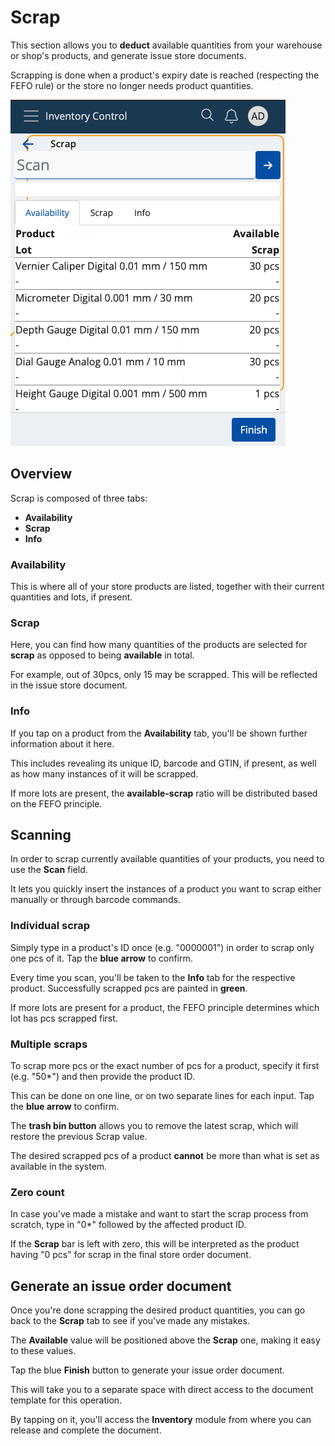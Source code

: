 # Scrap

This section allows you to **deduct** available quantities from your warehouse or shop's products, and generate issue store documents.

Scrapping is done when a product's expiry date is reached (respecting the FEFO rule) or the store no longer needs product quantities.

![Scrap](pictures/inv_con_scrap.png)

## Overview

Scrap is composed of three tabs:

* **Availability**
* **Scrap**
* **Info**

### Availability

This is where all of your store products are listed, together with their current quantities and lots, if present.

### Scrap

Here, you can find how many quantities of the products are selected for **scrap** as opposed to being **available** in total.

For example, out of 30pcs, only 15 may be scrapped. This will be reflected in the issue store document.

### Info

If you tap on a product from the **Availability** tab, you'll be shown further information about it here.

This includes revealing its unique ID, barcode and GTIN, if present, as well as how many instances of it will be scrapped.

If more lots are present, the **available-scrap** ratio will be distributed based on the FEFO principle.

## Scanning

In order to scrap currently available quantities of your products, you need to use the **Scan** field.

It lets you quickly insert the instances of a product you want to scrap either manually or through barcode commands.

### Individual scrap

Simply type in a product's ID once (e.g. "0000001") in order to scrap only one pcs of it. Tap the **blue arrow** to confirm.

Every time you scan, you'll be taken to the **Info** tab for the respective product. Successfully scrapped pcs are painted in **green**.

If more lots are present for a product, the FEFO principle determines which lot has pcs scrapped first.

### Multiple scraps

To scrap more pcs or the exact number of pcs for a product, specify it first (e.g. "50*") and then provide the product ID.

This can be done on one line, or on two separate lines for each input. Tap the **blue arrow** to confirm.

The **trash bin button** allows you to remove the latest scrap, which will restore the previous Scrap value.

The desired scrapped pcs of a product **cannot** be more than what is set as available in the system.

### Zero count

In case you've made a mistake and want to start the scrap process from scratch, type in "0*" followed by the affected product ID.

If the **Scrap** bar is left with zero, this will be interpreted as the product having "0 pcs" for scrap in the final store order document.

## Generate an issue order document

Once you're done scrapping the desired product quantities, you can go back to the **Scrap** tab to see if you've made any mistakes.

The **Available** value will be positioned above the **Scrap** one, making it easy to these values.

Tap the blue **Finish** button to generate your issue order document.

This will take you to a separate space with direct access to the document template for this operation.

By tapping on it, you'll access the **Inventory** module from where you can release and complete the document.

